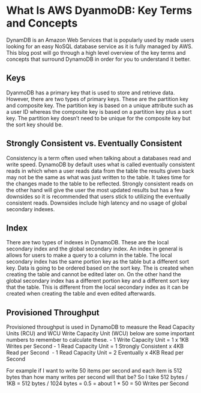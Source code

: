 <h1>What Is AWS DyanmoDB: Key Terms and Concepts</h1>

DynamDB is an Amazon Web Services that is popularly used by made users looking for an easy NoSQL database service as it is fully managed by AWS. This blog post will go through a high level overview of the key terms and concepts that surround DynamoDB in order for you to understand it better.

<h2>Keys </h2>
DyanmoDB has a primary key that is used to store and retrieve data. However, there are two types of primary keys. These are the partition key and composite key. The partition key is based on a unique attribute such as a user ID whereas the composite key is based on a partition key plus a sort key. The partition key doesn’t need to be unique for the composite key but the sort key should be.

<h2>Strongly Consistent vs. Eventually Consistent </h2>
Consistency is a term often used when talking about a databases read and write speed. DynamoDB by default uses what is called eventually consistent reads in which when a user reads data from the table the results given back may not be the same as what was just written to the table. It takes time for the changes made to the table to be reflected. Strongly consistent reads on the other hand will give the user the most updated results but has a few downsides so it is recommended that users stick to utilizing the eventually consistent reads. Downsides include high latency and no usage of global secondary indexes.

<h2>Index</h2>
There are two types of indexes in DynamoDB. These are the local secondary index and the global secondary index. An index in general is allows for users to make a query to a column in the table. The local secondary index has the same portion key as the table but a different sort key. Data is going to be ordered based on the sort key. The is created when creating the table and cannot be edited later on. On the other hand the global secondary index has a different portion key and a different sort key that the table. This is different from the local secondary index as it can be created when creating the table and even edited afterwards. 

<h2>Provisioned Throughput</h2>
Provisioned throughput is used in DynamoDB to measure the Read Capacity Units (RCU) and WCU Write Capacity Unit (WCU) below are some important numbers to remember to calculate these. 
- 1 Write Capacity Unit = 1 x 1KB Writes per Second
- 1 Read Capacity Unit = 1 Strongly Consistent x 4KB Read per Second 
- 1 Read Capacity Unit = 2 Eventually x 4KB Read per Second

For example if I want to write 50 items per second and each item is 512 bytes than how many writes per second will that be?
So I take 512 bytes / 1KB = 512 bytes / 1024 bytes = 0.5 = about 1 * 50 = 50 Writes per Second

